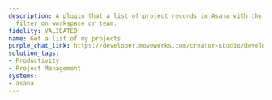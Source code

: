 ```yaml
---
description: A plugin that a list of project records in Asana with the ability to
  filter on workspace or team.
fidelity: VALIDATED
name: Get a list of my projects
purple_chat_link: https://developer.moveworks.com/creator-studio/developer-tools/purple-chat-builder/?workspace=%7B%22title%22%3A%22My+Workspace%22%2C%22botSettings%22%3A%7B%22name%22%3A%22%22%2C%22imageUrl%22%3A%22%22%7D%2C%22mocks%22%3A%5B%7B%22id%22%3A2645%2C%22title%22%3A%22New+Mock%22%2C%22transcript%22%3A%7B%22settings%22%3A%7B%22colorStyle%22%3A%22LIGHT%22%2C%22startTime%22%3A%2211%3A43+AM%22%2C%22defaultPerson%22%3A%22GWEN%22%2C%22editable%22%3Atrue%2C%22botName%22%3A%22%22%2C%22botImageUrl%22%3A%22%22%7D%2C%22messages%22%3A%5B%7B%22from%22%3A%22USER%22%2C%22text%22%3A%22List+Asana+projects+for+the+Marketing+team.%22%7D%2C%7B%22from%22%3A%22ANNOTATION%22%2C%22text%22%3A%22Checks+for+available+workspaces+and+teams+in+Asana.%22%7D%2C%7B%22from%22%3A%22BOT%22%2C%22text%22%3A%22%3Cp%3EThe+following+workspaces+exist+within+the+Marketing+team.+Which+workspace+do+you+want+to+list+projects+for%3F%3C%2Fp%3E%22%2C%22cards%22%3A%5B%7B%22title%22%3A%22%3Cp%3EWorkspace+1%3A+Global+Marketing%3C%2Fp%3E%22%7D%2C%7B%22title%22%3A%22%3Cp%3EWorkspace+2%3A+Product+Launches%3C%2Fp%3E%22%7D%2C%7B%22title%22%3A%22%3Cp%3EWorkspace+3%3A+Brand+Strategy%3C%2Fp%3E%22%7D%5D%7D%2C%7B%22from%22%3A%22USER%22%2C%22text%22%3A%22%3Cp%3EGlobal+Marketing%3C%2Fp%3E%22%7D%2C%7B%22from%22%3A%22ANNOTATION%22%2C%22text%22%3A%22Filters+projects+in+the+%27Global+Marketing%27+workspace+for+the+%27Marketing%27+team.%22%7D%2C%7B%22from%22%3A%22BOT%22%2C%22text%22%3A%22%3Cp%3EListing+projects+in+%27Global+Marketing%27+workspace+for+the+Marketing+team%3A%3C%2Fp%3E%22%2C%22cards%22%3A%5B%7B%22title%22%3A%22%3Cp%3EProject%3A+Social+Media+Campaign%3C%2Fp%3E%22%2C%22text%22%3A%22%3Cp%3EStatus%3A+In+Progress%3C%2Fp%3E%22%7D%2C%7B%22title%22%3A%22%3Cp%3EProject%3A+Email+Marketing+Automation%3C%2Fp%3E%22%2C%22text%22%3A%22%3Cp%3EStatus%3A+Planning%3C%2Fp%3E%22%7D%2C%7B%22title%22%3A%22%3Cp%3EProject%3A+Influencer+Partnership%3C%2Fp%3E%22%2C%22text%22%3A%22%3Cp%3EStatus%3A+Launched%3C%2Fp%3E%22%7D%5D%7D%5D%7D%7D%5D%7D
solution_tags:
- Productivity
- Project Management
systems:
- asana
---
```


